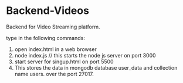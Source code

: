 # Backend-Videos
Backend for Video Streaming platform.


type in the following commands:

1. open index.html in a web browser 
2. node index.js  // this starts the node js server on port 3000
3. start server for singup.html on port 5500
4. This stores the data in mongodb database user_data and collection name users. over the port 27017.
